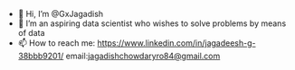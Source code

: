 - 👋 Hi, I’m @GxJagadish
- 👀 I’m an aspiring data scientist who wishes to solve problems by means of data
- 📫 How to reach me:
     https://www.linkedin.com/in/jagadeesh-g-38bbb9201/
     email:jagadishchowdaryro84@gmail.com

<!---
GxJagadish/GxJagadish is a ✨ special ✨ repository because its `README.md` (this file) appears on your GitHub profile.
You can click the Preview link to take a look at your changes.
--->
